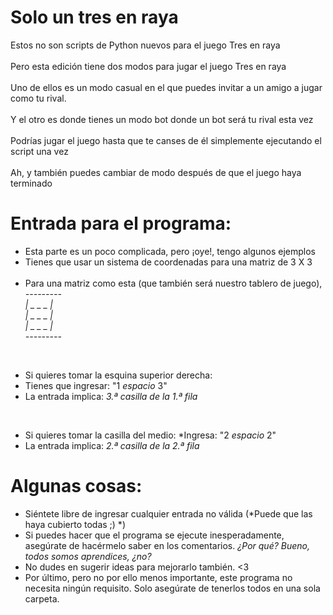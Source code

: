 # Solo un tres en raya

Estos no son scripts de Python nuevos para el juego Tres en raya<br />
<br />
Pero esta edición tiene dos modos para jugar el juego Tres en raya<br /><br />
Uno de ellos es un modo casual en el que puedes invitar a un amigo a jugar como tu rival.<br /><br />
Y el otro es donde tienes un modo bot donde un bot será tu rival esta vez<br /><br />
Podrías jugar el juego hasta que te canses de él simplemente ejecutando el script una vez<br /><br />
Ah, y también puedes cambiar de modo después de que el juego haya terminado<br />

# Entrada para el programa:
* Esta parte es un poco complicada, pero ¡oye!, tengo algunos ejemplos<br />
* Tienes que usar un sistema de coordenadas para una matriz de 3 X 3<br /><br />
* Para una matriz como esta (que también será nuestro tablero de juego),<br />
*--------- <br />
| _ _ _ | <br />
| _ _ _ |<br />
| _ _ _ |<br />
---------*
<br />

* Si quieres tomar la esquina superior derecha:
* Tienes que ingresar: "1 *espacio* 3"
* La entrada implica: *3.ª casilla de la 1.ª fila*
<br />

* Si quieres tomar la casilla del medio:
*Ingresa: "2 *espacio* 2"
* La entrada implica: *2.ª casilla de la 2.ª fila*

# Algunas cosas:
* Siéntete libre de ingresar cualquier entrada no válida (*Puede que las haya cubierto todas ;) *)
* Si puedes hacer que el programa se ejecute inesperadamente, asegúrate de hacérmelo saber en los comentarios. *¿Por qué? Bueno, todos somos aprendices, ¿no?*
* No dudes en sugerir ideas para mejorarlo también. <3
* Por último, pero no por ello menos importante, este programa no necesita ningún requisito. Solo asegúrate de tenerlos todos en una sola carpeta.